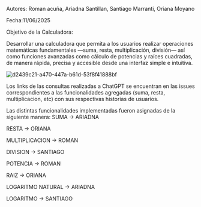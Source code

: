 Autores: Roman acuña, Ariadna Santillan, Santiago Marranti, Oriana Moyano 

Fecha:11/06/2025

Objetivo de la Calculadora:

Desarrollar una calculadora que permita a los usuarios realizar operaciones matemáticas fundamentales —suma, resta, multiplicación, división— así como funciones avanzadas como cálculo de potencias y raíces cuadradas, de manera rápida, precisa y accesible desde una interfaz simple e intuitiva.

![d2439c21-a470-447a-b61d-53f8f41888bf](https://github.com/user-attachments/assets/33f235ab-a413-4d25-ad5a-31278cf2eb98)

Los links de las consultas realizadas a ChatGPT se encuentran en las issues correspondientes a las funcionalidades agregadas (suma, resta, multiplicacion, etc) con sus respectivas historias de usuarios.

Las distintas funcionalidades implementadas fueron asignadas de la siguiente manera:
SUMA -> ARIADNA

RESTA -> ORIANA

MULTIPLICACION -> ROMAN

DIVISION -> SANTIAGO

POTENCIA -> ROMAN

RAIZ -> ORIANA

LOGARITMO NATURAL -> ARIADNA

LOGARITMO -> SANTIAGO
